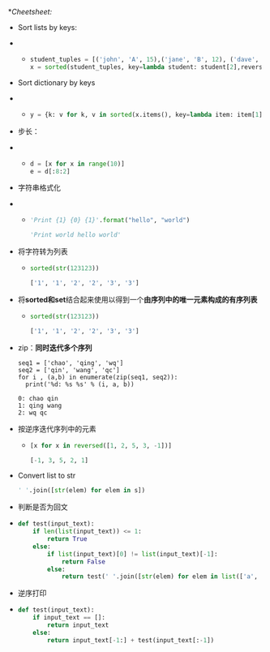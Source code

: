 

​	**Cheetsheet:*

- Sort lists by keys:

- - ```python
    student_tuples = [('john', 'A', 15),('jane', 'B', 12), ('dave', 'B', 10),]
    x = sorted(student_tuples, key=lambda student: student[2],reverse = True) 
    ```

- Sort dictionary by keys

- - ```python
    y = {k: v for k, v in sorted(x.items(), key=lambda item: item[1])}
    ```

- 步长：

- - ```python
    d = [x for x in range(10)]
    e = d[:8:2]
    ```

- 字符串格式化

- - ```python
    'Print {1} {0} {1}'.format("hello", "world") 
    
    'Print world hello world'
    ```

* 将字符转为列表

  * ```python
    sorted(str(123123))
    
    ['1', '1', '2', '2', '3', '3']
    ```

* 将**sorted和set**结合起来使用以得到一个**由序列中的唯一元素构成的有序列表**

  - ```python
    sorted(str(123123))
    
    ['1', '1', '2', '2', '3', '3']
    ```

* zip：**同时迭代多个序列**

  ```{python}
  seq1 = ['chao', 'qing', 'wq']
  seq2 = ['qin', 'wang', 'qc']
  for i , (a,b) in enumerate(zip(seq1, seq2)):
    print('%d: %s %s' % (i, a, b))
  
  0: chao qin
  1: qing wang
  2: wq qc
  ```

* 按逆序迭代序列中的元素

  * ```python
    [x for x in reversed([1, 2, 5, 3, -1])]
    
    [-1, 3, 5, 2, 1]
    ```

* Convert list to str

  ```python
  ' '.join([str(elem) for elem in s]) 
  ```

* 判断是否为回文

* ```python
  def test(input_text):
      if len(list(input_text)) <= 1:
          return True
      else:
          if list(input_text)[0] != list(input_text)[-1]:
              return False
          else:
              return test(' '.join([str(elem) for elem in list(['a', 's', 'd'])[1:-1]]))
  ```

* 逆序打印

* ```python
  def test(input_text):
      if input_text == []:
          return input_text
      else:
          return input_text[-1:] + test(input_text[:-1])
  ```

  